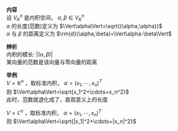 **内容**  
设 $V_K^n$ 是内积空间， $\alpha,\beta\in V_K^n$  
$\alpha$ 的长度(范数)定义为 $\Vert\alpha\Vert=\sqrt{(\alpha,\alpha)}$  
$\alpha$ 与 $\beta$ 的距离定义为 $\rm{d}(\alpha,\beta)=\Vert\alpha-\beta\Vert$  
  
**辨析**  
内积的模长:  $\vert(\alpha,\beta)\vert$  
某向量的范数是该向量与零向量的距离  
  
**举例**  
$V=\mathbb{R}^n$ ，取标准内积， $\alpha=(x_1,\cdots,x_n)^T$  
则 $\Vert\alpha\Vert=\sqrt{x_1^2+\cdots+x_n^2}$  
此时，范数就退化成了，直观意义上的长度  
  
$V=\mathbb{C}^n$ ，取标准内积， $\alpha=(x_1,\cdots,x_n)^T$  
则 $\Vert\alpha\Vert=\sqrt{|x_1|^2+\cdots+|x_n|^2}$  
